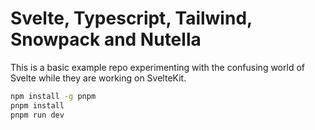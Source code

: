 # Svelte, Typescript, Tailwind, Snowpack and Nutella 

This is a basic example repo experimenting with the confusing world of Svelte while they are working on SvelteKit.

```bash
npm install -g pnpm
pnpm install
pnpm run dev
```
